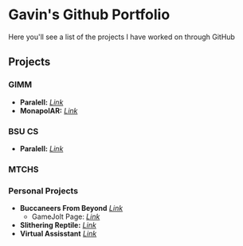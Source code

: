 # Gavin's Github Portfolio
Here you'll see a list of the projects I have worked on through GitHub

## Projects

### GIMM

* **Paralell:** *[Link](https://github.com/GavinTafoya/Parallel)*
* **MonapolAR:** *[Link](https://github.com/GavinTafoya/MonopolAr)*

### BSU CS

* **Paralell:** *[Link](https://github.com/GavinTafoya/Parallel)*


### MTCHS


### Personal Projects
* **Buccaneers From Beyond** *[Link](https://github.com/GavinTafoya/SpacePirates)*
  - GameJolt Page: *[Link](https://gamejolt.com/games/bucc_from_beyond/761181)*
* **Slithering Reptile:** *[Link](https://github.com/GavinTafoya/SnakeGame)*
* **Virtual Assisstant** *[Link](https://github.com/GavinTafoya/Virtual-Assistant)*
